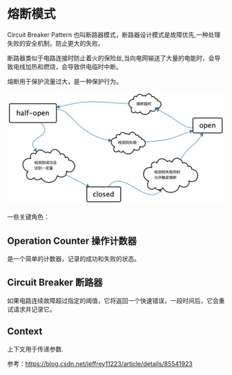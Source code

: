# 熔断模式

Circuit Breaker Pattern 也叫断路器模式，断路器设计模式是故障优先,一种处理失败的安全机制，防止更大的失败。

断路器类似于电路连接时防止着火的保险丝,当向电网输送了大量的电能时，会导致电线加热和燃烧，会导致供电临时中断。

熔断用于保护流量过大，是一种保护行为。

![熔断器状态机](../../images/breaker-state-machine.png)

一些关键角色：

## Operation Counter 操作计数器

是一个简单的计数器，记录的成功和失败的状态。

## Circuit Breaker 断路器

如果电路连续故障超过指定的阈值，它将返回一个快速错误，一段时间后，它会重试请求并记录它。

## Context

上下文用于传递参数.

参考：<https://blog.csdn.net/jeffrey11223/article/details/85541923>
